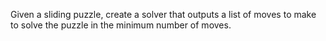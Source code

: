 Given a sliding puzzle, create a solver that outputs a list of moves to make to solve the puzzle in the minimum number of moves.